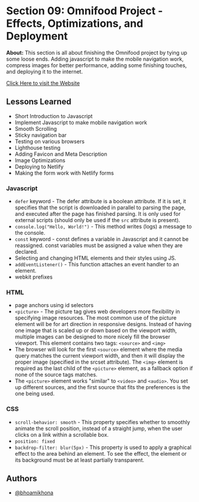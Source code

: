# Section 09: Omnifood Project - Effects, Optimizations, and Deployment

**About:** This section is all about finishing the Omnifood project by tying up some loose ends. Adding javascript to make the mobile navigation work, compress images for better performance, adding some finishing touches, and deploying it to the internet.

[Click Here to visit the Website](https://omnifood-bhoami.netlify.app/)

## Lessons Learned

- Short Introduction to Javascript
- Implement Javascript to make mobile navigation work
- Smooth Scrolling
- Sticky navigation bar
- Testing on various browsers
- Lighthouse testing
- Adding Favicon and Meta Description
- Image Optimizations
- Deploying to Netlify
- Making the form work with Netlify forms

### Javascript

- `defer` keyword - The defer attribute is a boolean attribute. If it is set, it specifies that the script is downloaded in parallel to parsing the page, and executed after the page has finished parsing. It is only used for external scripts (should only be used if the `src` attribute is present).
- `console.log("Hello, World!")` - This method writes (logs) a message to the console.
- `const` keyword - const defines a variable in Javascript and it cannot be reassigned. const variables must be assigned a value when they are declared.
- Selecting and changing HTML elements and their styles using JS.
- `addEventListener()` - This function attaches an event handler to an element.
- webkit prefixes

### HTML

- page anchors using id selectors
- `<picture>` - The picture tag gives web developers more flexibility in specifying image resources. The most common use of the picture element will be for art direction in responsive designs. Instead of having one image that is scaled up or down based on the viewport width, multiple images can be designed to more nicely fill the browser viewport. This element contains two tags: `<source>` and `<img>`
- The browser will look for the first `<source>` element where the media query matches the current viewport width, and then it will display the proper image (specified in the srcset attribute). The `<img>` element is required as the last child of the `<picture>` element, as a fallback option if none of the source tags matches.
- The `<picture>` element works "similar" to `<video>` and `<audio>`. You set up different sources, and the first source that fits the preferences is the one being used.

### CSS

- `scroll-behavior: smooth` - This property specifies whether to smoothly animate the scroll position, instead of a straight jump, when the user clicks on a link within a scrollable box.
- `position: fixed`
- `backdrop-filter: blur(5px)` - This property is used to apply a graphical effect to the area behind an element. To see the effect, the element or its background must be at least partially transparent.

## Authors

- [@bhoamikhona](https://github.com/bhoamikhona)
